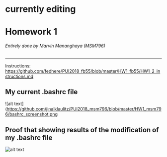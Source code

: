 # currently editing
    
# Homework 1
###### Entirely done by Marvin Mananghaya (MSM796)
-------------------------------------------------------------------------------------------
Instructions: https://github.com/fedhere/PUI2018_fb55/blob/master/HW1_fb55/HW1_2_instructions.md

## My current .bashrc file
![alt text](https://github.com/jinalklaulitz/PUI2018_msm796/blob/master/HW1_msm796/bashrc_screenshot.png

## Proof that showing results of the modification of my .bashrc file
![alt text](https://github.com/jinalklaulitz/PUI2018_msm796/blob/master/HW1_msm796/pwd_alias_pwd.png)

